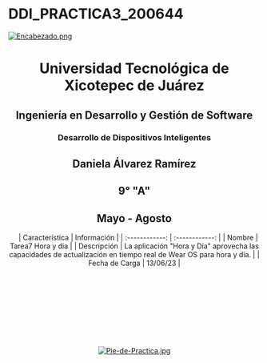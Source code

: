 # DDI_PRACTICA3_200644

[![Encabezado.png](https://i.postimg.cc/PJKtvHNC/Encabezado.png)](https://postimg.cc/K3kXCdPb)

<div align="center">
  
# Universidad Tecnológica de Xicotepec de Juárez

## Ingeniería en Desarrollo y Gestión de Software

### Desarrollo de Dispositivos Inteligentes

## Daniela Álvarez Ramírez
 
## 9° "A"

## Mayo - Agosto


&nbsp;
&nbsp;
|  Característica |  Información |
| :------------: | :------------: |
| Nombre  |  Tarea7 Hora y dia |
| Descripción  | La aplicación "Hora y Día" aprovecha las capacidades de actualización en tiempo real de Wear OS para hora y dia.  |
|  Fecha de Carga | 13/06/23  |

&nbsp;
&nbsp;

&nbsp;
&nbsp;

<br>
<br>
<br>
<br>

[![Pie-de-Practica.jpg](https://i.postimg.cc/MKKZ2nrV/Pie-de-Practica.jpg)](https://postimg.cc/WtCc01V1)
